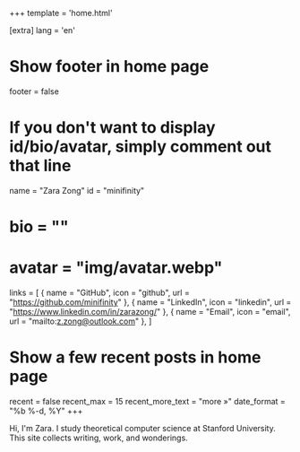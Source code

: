 +++
template = 'home.html'

[extra]
lang = 'en'

# Show footer in home page
footer = false

# If you don't want to display id/bio/avatar, simply comment out that line
name = "Zara Zong"
id = "minifinity"
# bio = ""
# avatar = "img/avatar.webp"
links = [
    { name = "GitHub", icon = "github", url = "https://github.com/minifinity" },
    { name = "LinkedIn", icon = "linkedin", url = "https://www.linkedin.com/in/zarazong/" },
    { name = "Email", icon = "email", url = "mailto:z.zong@outlook.com" },
]

# Show a few recent posts in home page
recent = false
recent_max = 15
recent_more_text = "more »"
date_format = "%b %-d, %Y"
+++

Hi, I'm Zara. I study theoretical computer science at Stanford University. This site collects writing, work, and wonderings.